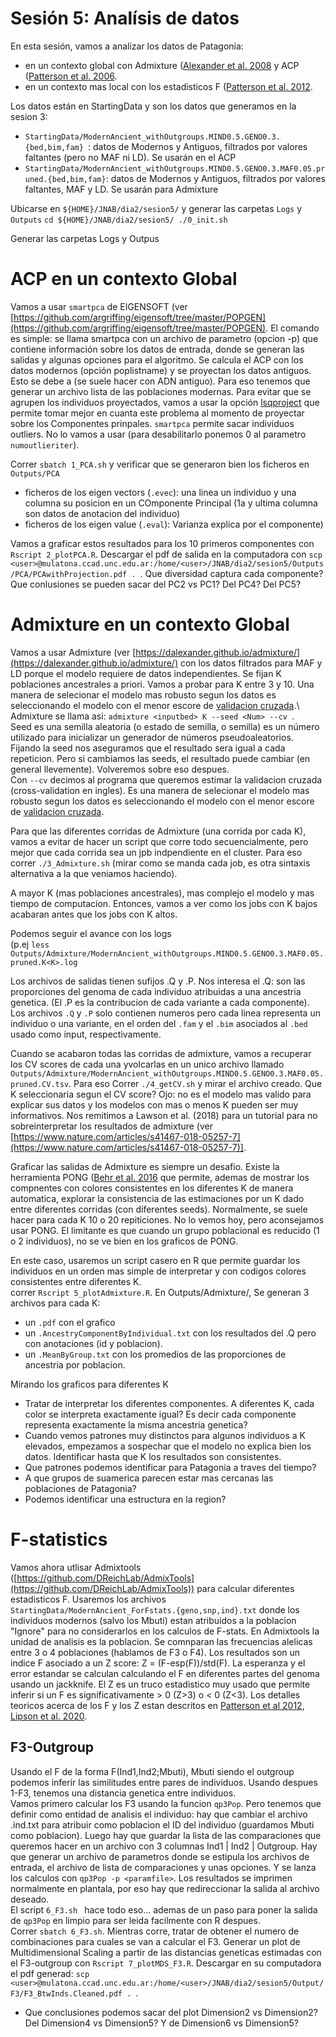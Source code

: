# Sesión 5: Analísis de datos

En esta sesión, vamos a analizar los datos de Patagonia:
- en un contexto global con Admixture ([Alexander et al. 2008](https://genome.cshlp.org/content/19/9/1655) y ACP ([Patterson et al. 2006](https://journals.plos.org/plosgenetics/article?id=10.1371/journal.pgen.0020190).
- en un contexto mas local con los estadisticos F ([Patterson et al. 2012](https://academic.oup.com/genetics/article/192/3/1065/5935193).


Los datos están en StartingData y son los datos que generamos en la sesion 3:
- `StartingData/ModernAncient_withOutgroups.MIND0.5.GENO0.3.{bed,bim,fam} `: datos de Modernos y Antiguos, filtrados por valores faltantes (pero no MAF ni LD). Se usarán en el ACP
- `StartingData/ModernAncient_withOutgroups.MIND0.5.GENO0.3.MAF0.05.pruned.{bed,bim,fam}`: datos de Modernos y Antiguos, filtrados por valores faltantes, MAF y LD. Se usarán para Admixture

Ubicarse en `${HOME}/JNAB/dia2/sesion5/` y generar las carpetas `Logs` y `Outputs`
`cd ${HOME}/JNAB/dia2/sesion5/
./0_init.sh `

Generar las carpetas Logs y Outpus
# ACP en un contexto Global

Vamos a usar `smartpca` de EIGENSOFT (ver [https://github.com/argriffing/eigensoft/tree/master/POPGEN](https://github.com/argriffing/eigensoft/tree/master/POPGEN).
El comando es simple: se llama smartpca con un archivo de parametro (opcion  -p) que contiene información sobre los datos de entrada, donde se generan las salidas y algunas opciones para el algoritmo.
Se calcula el ACP con los datos modernos (opción poplistname) y se proyectan los datos antiguos. Esto se debe a (se suele hacer con ADN antiguo). Para eso tenemos que generar un archivo lista de las poblaciones modernas. Para evitar que se agrupen los individuos proyectados, vamos a usar la opción [lsqproject](https://github.com/DReichLab/EIG/blob/master/POPGEN/lsqproject.pdf) que permite tomar mejor en cuanta este problema al momento de proyectar sobre los Componentes prinpales.
`smartpca` permite sacar individuos outliers. No lo vamos a usar (para desabilitarlo ponemos 0 al parametro `numoutlieriter`).

Correr `sbatch 1_PCA.sh` y verificar que se generaron bien los ficheros en `Outputs/PCA`
- ficheros de los eigen vectors (`.evec`): una linea un individuo y una columna su posicion en un COmponente Principal (1a y ultima columna son datos de anotacion del individuo)
- ficheros de los eigen value (`.eval`): Varianza explica por el componente)

Vamos a graficar estos resultados para los 10 primeros componentes con `Rscript 2_plotPCA.R`.
Descargar el pdf de salida en la computadora con `scp <user>@mulatona.ccad.unc.edu.ar:/home/<user>/JNAB/dia2/sesion5/Outputs/PCA/PCAwithProjection.pdf . `.
Que diversidad captura cada componente? Que conlusiones se pueden sacar del PC2 vs PC1? Del PC4? Del PC5?

# Admixture en un contexto Global

Vamos a usar Admixture (ver [https://dalexander.github.io/admixture/](https://dalexander.github.io/admixture/) con los datos filtrados para MAF y LD porque el modelo requiere de datos independientes.
Se fijan K poblaciones ancestrales a priori. Vamos a probar para K entre 3 y 10. Una manera de selecionar el modelo mas robusto segun los datos es seleccionando el modelo con el menor escore de [validacion cruzada](https://datascientest.com/es/cross-validation-definicion-e-importancia).\ 
Admixture se llama asi: `admixture <inputbed> K --seed <Num> --cv `. \
Seed es una semilla aleatoria (o estado de semilla, o semilla) es un número utilizado para inicializar un generador de números pseudoaleatorios. Fijando la seed nos aseguramos que el resultado sera igual a cada repeticion. Pero si cambiamos las seeds, el resultado puede cambiar (en general llevemente). Volveremos sobre eso despues. \
Con `--cv` decimos al programa que queremos estimar la validacion cruzada (cross-validation en ingles). Es una manera de selecionar el modelo mas robusto segun los datos es seleccionando el modelo con el menor escore de [validacion cruzada](https://datascientest.com/es/cross-validation-definicion-e-importancia).

Para que las diferentes corridas de Admixture (una corrida por cada K), vamos a evitar de hacer un script que corre todo secuencialmente, pero mejor que cada corrida sea un jpb indpendiente en el cluster.
Para eso correr `./3_Admixture.sh` (mirar como se manda cada job, es otra sintaxis alternativa a la que veniamos haciendo).

A mayor K (mas poblaciones ancestrales), mas complejo el modelo y mas tiempo de computacion. Entonces, vamos a ver como los jobs con K bajos acabaran antes que los jobs con K altos.

Podemos seguir el avance con los logs \
(p.ej `less Outputs/Admixture/ModernAncient_withOutgroups.MIND0.5.GENO0.3.MAF0.05.pruned.K<K>.log `

Los archivos de salidas tienen sufijos .Q y .P. Nos interesa el .Q: son las proporciones del genoma de cada individuo atribuidas a una ancestria genetica. (El .P es la contribucion de cada variante a cada componente). Los archivos `.Q` y `.P` solo contienen numeros pero cada linea representa un individuo o una variante, en el orden del `.fam` y el `.bim` asociados al `.bed` usado como input, respectivamente.

Cuando se acabaron todas las corridas de admixture, vamos a recuperar los CV scores de cada una yvolcarlas en un unico archivo llamado `Outputs/Admixture/ModernAncient_withOutgroups.MIND0.5.GENO0.3.MAF0.05.pruned.CV.tsv`. Para eso Correr `./4_getCV.sh` y mirar el archivo creado. Que K seleccionaria segun el CV score? Ojo: no es el modelo mas valido para explicar sus datos y los modelos con mas o menos K pueden ser muy informativos. Nos remitimos a Lawson et al. (2018) para un tutorial para no sobreinterpretar los resultados de admixture (ver  [https://www.nature.com/articles/s41467-018-05257-7](https://www.nature.com/articles/s41467-018-05257-7)].

Graficar las salidas de Admixture es siempre un desafio. Existe la herramienta PONG ([Behr et al. 2016](https://academic.oup.com/bioinformatics/article/32/18/2817/1744074) que permite, ademas de mostrar los compnentes con colores consistentes en los diferentes K de manera automatica, explorar la consistencia de las estimaciones por un K dado entre diferentes corridas (con diferentes seeds). Normalmente, se suele hacer para cada K 10 o 20 repiticiones. No lo vemos hoy, pero aconsejamos usar PONG. El limitante es que cuando un grupo poblacional es reducido (1 o 2 individuos), no se ve bien en los graficos de PONG. 

En este caso, usaremos un script casero en R que permite guardar los individuos en un orden mas simple de interpretar y con codigos colores consistentes entre diferentes K.\
 correr `Rscript 5_plotAdmixture.R`. En Outputs/Admixture/, Se generan 3 archivos para cada K:
- un `.pdf` con el grafico
- un `.AncestryComponentByIndividual.txt` con los resultados del .Q pero con anotaciones (id y poblacion).
- un `.MeanByGroup.txt` con los promedios de las proporciones de ancestria por poblacion.

Mirando los graficos para diferentes K
- Tratar de interpretar los diferentes componentes. A diferentes K, cada color se interpreta exactamente igual? Es decir cada componente representa exactamente la misma ancestria genetica?
- Cuando vemos patrones muy distinctos para algunos individuos a K elevados, empezamos a sospechar que el modelo no explica bien los datos. Identificar hasta que K los resultados son consistentes.
- Que patrones podemos identificar para Patagonia a traves del tiempo?
- A que grupos de suamerica parecen estar mas cercanas las poblaciones de Patagonia?
- Podemos identificar una estructura en la region?

# F-statistics

Vamos ahora utlisar Admixtools ([https://github.com/DReichLab/AdmixTools](https://github.com/DReichLab/AdmixTools)) para calcular diferentes estadisticos F. 
Usaremos los archivos `StartingData/ModernAncient_ForFstats.{geno,snp,ind}.txt` donde los individuos modernos (salvo los Mbuti) estan atribuidos a la poblacion "Ignore" para no considerarlos en los calculos de F-stats. En Admixtools la unidad de analisis es la poblacion. Se comnparan las frecuencias alelicas entre 3 o 4 poblaciones (hablamos de F3 o F4). Los resultados son un indice F asociado a un Z score: Z =  (F-esp(F))/std(F). La esperanza y el error estandar se calculan calculando el F en diferentes partes del genoma usando un jackknife.
El Z es un truco estadistico muy usado que permite inferir si un F es significativamente > 0 (Z>3) o < 0 (Z<3). Los detalles teoricos acerca de los F y los Z estan descritos en [Patterson et al 2012](https://academic.oup.com/genetics/article/192/3/1065/5935193), [Lipson et al. 2020](https://onlinelibrary.wiley.com/doi/abs/10.1111/1755-0998.13230).

## F3-Outgroup
Usando el F de la forma F(Ind1,Ind2;Mbuti), Mbuti siendo el outgroup podemos inferir las similitudes entre pares de individuos. Usando despues 1-F3, tenemos una distancia genetica entre individuos. \
Vamos primero calcular los F3 usando la funcion `qp3Pop`. Pero tenemos que definir como entidad de analisis el individuo: hay que cambiar el archivo .ind.txt para atribuir como poblacion el ID del individuo (guardamos Mbuti como poblacion). Luego hay que guardar la lista de las comparaciones que queremos hacer en un archivo con 3 columnas Ind1 | Ind2 | Outgroup. Hay que generar un archivo de parametros donde se estipula los archivos de entrada, el archivo de lista de comparaciones y unas opciones. Y se lanza los calculos con `qp3Pop -p <paramfile>`. Los resultados se imprimen normalmente en plantala, por eso hay que redireccionar la salida al archivo deseado.\
El script `6_F3.sh ` hace todo eso... ademas de un paso para poner la salida de `qp3Pop` en limpio para ser leida facilmente con R despues. \
Correr `sbatch 6_F3.sh`. Mientras corre, tratar de obtener el numero de combinaciones para cuales se van a calcular el F3.
Generar un plot de Multidimensional Scaling a partir de las distancias geneticas estimadas con el F3-outgroup con `Rscript 7_plotMDS_F3.R`. Descargar en su computadora el pdf generad:
`scp <user>@mulatona.ccad.unc.edu.ar:/home/<user>/JNAB/dia2/sesion5/Output/F3/F3_BtwInds.Cleaned.pdf . `. 
- Que conclusiones podemos sacar del plot Dimension2 vs Dimension2? Del Dimension4 vs Dimension5? Y de Dimension6 vs Dimension5?







